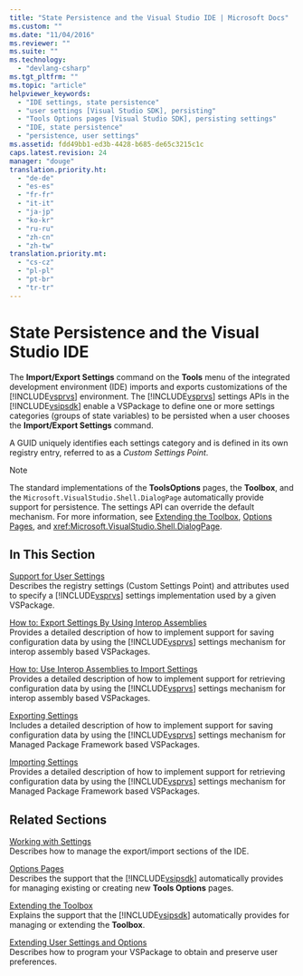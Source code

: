 ```yaml
---
title: "State Persistence and the Visual Studio IDE | Microsoft Docs"
ms.custom: ""
ms.date: "11/04/2016"
ms.reviewer: ""
ms.suite: ""
ms.technology: 
  - "devlang-csharp"
ms.tgt_pltfrm: ""
ms.topic: "article"
helpviewer_keywords: 
  - "IDE settings, state persistence"
  - "user settings [Visual Studio SDK], persisting"
  - "Tools Options pages [Visual Studio SDK], persisting settings"
  - "IDE, state persistence"
  - "persistence, user settings"
ms.assetid: fdd49bb1-ed3b-4428-b685-de65c3215c1c
caps.latest.revision: 24
manager: "douge"
translation.priority.ht: 
  - "de-de"
  - "es-es"
  - "fr-fr"
  - "it-it"
  - "ja-jp"
  - "ko-kr"
  - "ru-ru"
  - "zh-cn"
  - "zh-tw"
translation.priority.mt: 
  - "cs-cz"
  - "pl-pl"
  - "pt-br"
  - "tr-tr"
---
```

# State Persistence and the Visual Studio IDE
The **Import/Export Settings** command on the **Tools** menu of the integrated development environment (IDE) imports and exports customizations of the [!INCLUDE[vsprvs](../code-quality/includes/vsprvs_md.md)] environment. The [!INCLUDE[vsprvs](../code-quality/includes/vsprvs_md.md)] settings APIs in the [!INCLUDE[vsipsdk](../extensibility/includes/vsipsdk_md.md)] enable a VSPackage to define one or more settings categories (groups of state variables) to be persisted when a user chooses the **Import/Export Settings** command.  
  
 A GUID uniquely identifies each settings category and is defined in its own registry entry, referred to as a *Custom Settings Point*.  
  
> [!NOTE]
>  The standard implementations of the **ToolsOptions** pages, the **Toolbox**, and the `Microsoft.VisualStudio.Shell.DialogPage` automatically provide support for persistence. The settings API can override the default mechanism. For more information, see [Extending the Toolbox](../misc/extending-the-toolbox.md), [Options Pages](../misc/options-pages.md), and <xref:Microsoft.VisualStudio.Shell.DialogPage>.  
  
## In This Section  
 [Support for User Settings](../extensibility/internals/support-for-user-settings.md)  
 Describes the registry settings (Custom Settings Point) and attributes used to specify a [!INCLUDE[vsprvs](../code-quality/includes/vsprvs_md.md)] settings implementation used by a given VSPackage.  
  
 [How to: Export Settings By Using Interop Assemblies](../misc/how-to-export-settings-by-using-interop-assemblies.md)  
 Provides a detailed description of how to implement support for saving configuration data by using the [!INCLUDE[vsprvs](../code-quality/includes/vsprvs_md.md)] settings mechanism for interop assembly based VSPackages.  
  
 [How to: Use Interop Assemblies to Import Settings](../misc/how-to-use-interop-assemblies-to-import-settings.md)  
 Provides a detailed description of how to implement support for retrieving configuration data by using the [!INCLUDE[vsprvs](../code-quality/includes/vsprvs_md.md)] settings mechanism for interop assembly based VSPackages.  
  
 [Exporting Settings](../misc/exporting-settings.md)  
 Includes a detailed description of how to implement support for saving configuration data by using the [!INCLUDE[vsprvs](../code-quality/includes/vsprvs_md.md)] settings mechanism for Managed Package Framework based VSPackages.  
  
 [Importing Settings](../misc/importing-settings.md)  
 Provides a detailed description of how to implement support for retrieving configuration data by using the [!INCLUDE[vsprvs](../code-quality/includes/vsprvs_md.md)] settings mechanism for Managed Package Framework based VSPackages.  
  
## Related Sections  
 [Working with Settings](http://msdn.microsoft.com/en-us/4c0a56ab-6091-4ebc-9dc7-52c40846bacb)  
 Describes how to manage the export/import sections of the IDE.  
  
 [Options Pages](../misc/options-pages.md)  
 Describes the support that the [!INCLUDE[vsipsdk](../extensibility/includes/vsipsdk_md.md)] automatically provides for managing existing or creating new **Tools Options** pages.  
  
 [Extending the Toolbox](../misc/extending-the-toolbox.md)  
 Explains the support that the [!INCLUDE[vsipsdk](../extensibility/includes/vsipsdk_md.md)] automatically provides for managing or extending the **Toolbox**.  
  
 [Extending User Settings and Options](../extensibility/extending-user-settings-and-options.md)  
 Describes how to program your VSPackage to obtain and preserve user preferences.
